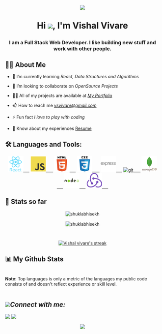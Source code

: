  <h1 align="center"><img src="https://rishavanand.github.io/static/images/greetings.gif" align="center" style="width: 60%" /><br>
 <p  align="center"> <img 

<h1 align="center">Hi <img src="https://raw.githubusercontent.com/MartinHeinz/MartinHeinz/master/wave.gif" width="30px">, I'm Vishal Vivare</h1>
<h3 align="center">I am a Full Stack Web Developer. I like building new stuff and work with other people.</h3>


## 🙋‍♂️ About Me
<!-- 
- 🔭 I’m currently working on **[Covid-19 Tracker](https://covid-19-tracker-e4bda.web.app/)** -->

- 🌱 I’m currently learning *React, Data Structures and Algorithms*

- 👯 I’m looking to collaborate on *OpenSource Projects* 

- 👨‍💻 All of my projects are available at *[My Portfolio](https://my-portfolio-flame-zeta.vercel.app/)*

- 📫 How to reach me *vsvivare@gmail.com*

- ⚡ Fun fact *I love to play with coding*

- 📄 Know about my experiences [Resume](https://drive.google.com/file/d/1Ye-2WfxtoYfB4PcIlrq-twEG0OExyr1n/view?usp=sharing)

<h2 align="left">🛠 Languages and Tools:</h2>
<p align="center">
   <a href="https://reactjs.org/" target="_blank"> <img src="https://raw.githubusercontent.com/devicons/devicon/master/icons/react/react-original-wordmark.svg" alt="react" width="50" height="50"/>&nbsp;&nbsp;&nbsp;&nbsp;&nbsp;</a>
    <a href="https://developer.mozilla.org/en-US/docs/Web/JavaScript" target="_blank"> <img src="https://raw.githubusercontent.com/devicons/devicon/master/icons/javascript/javascript-original.svg" alt="javascript" width="50" height="50"/> &nbsp;&nbsp;&nbsp;&nbsp;&nbsp;</a> 
   <a href="https://www.w3.org/html/" target="_blank"> <img src="https://raw.githubusercontent.com/devicons/devicon/master/icons/html5/html5-original-wordmark.svg" alt="html5" width="50" height="50"/>&nbsp;&nbsp;&nbsp;&nbsp;&nbsp;</a>
  <a href="https://www.w3schools.com/css/" target="_blank"> <img src="https://raw.githubusercontent.com/devicons/devicon/master/icons/css3/css3-original-wordmark.svg" alt="css3" width="50" height="50"/> &nbsp;&nbsp;&nbsp;&nbsp;&nbsp;</a> 
  <a href="https://expressjs.com" target="_blank"> <img src="https://raw.githubusercontent.com/devicons/devicon/master/icons/express/express-original-wordmark.svg" alt="express" width="50" height="50"/>&nbsp;&nbsp;&nbsp;&nbsp;&nbsp;</a> 
  <a href="https://git-scm.com/" target="_blank"> <img src="https://www.vectorlogo.zone/logos/git-scm/git-scm-icon.svg" alt="git" width="50" height="50"/> &nbsp;&nbsp;&nbsp;&nbsp;&nbsp;</a> 
  <a href="https://www.mongodb.com/" target="_blank"> <img src="https://raw.githubusercontent.com/devicons/devicon/master/icons/mongodb/mongodb-original-wordmark.svg" alt="mongodb" width="50" height="50"/>&nbsp;&nbsp;&nbsp;&nbsp;&nbsp;</a> 
  <a href="https://nodejs.org" target="_blank"> <img src="https://raw.githubusercontent.com/devicons/devicon/master/icons/nodejs/nodejs-original-wordmark.svg" alt="nodejs" width="50" height="50"/>&nbsp;&nbsp;&nbsp;&nbsp;&nbsp;</a> 
  <a href="https://redux.js.org" target="_blank"> <img src="https://raw.githubusercontent.com/devicons/devicon/master/icons/redux/redux-original.svg" alt="redux" width="50" height="50"/>&nbsp;&nbsp;&nbsp;&nbsp;&nbsp;</a> </p>
<h2 align="left">👷 Stats so far</h2>

<p align="center"><img align="center" src="https://github-readme-streak-stats.herokuapp.com/?user=shuklabhisekh&" alt="shuklabhisekh" /></p>
<p align="center"><img align="center" src="https://github-readme-stats.vercel.app/api/top-langs?username=shuklabhisekh&show_icons=true&locale=en&layout=compact" alt="shuklabhisekh" /></p>


<!-- [![React Badge](https://img.shields.io/badge/-React-61DBFB?style=for-the-badge&labelColor=black&logo=react&logoColor=61DBFB)](#)  [![Javascript Badge](https://img.shields.io/badge/-Javascript-F0DB4F?style=for-the-badge&labelColor=black&logo=javascript&logoColor=F0DB4F)](#) [![Typescript Badge](https://img.shields.io/badge/-Typescript-007acc?style=for-the-badge&labelColor=black&logo=typescript&logoColor=007acc)](#) [![Nodejs Badge](https://img.shields.io/badge/-Nodejs-3C873A?style=for-the-badge&labelColor=black&logo=node.js&logoColor=3C873A)](#) [![GraphQL Badge](https://img.shields.io/badge/-GraphQl-e535ab?style=for-the-badge&labelColor=black&logo=node.js&logoColor=e535ab)](#) -->
<br/>

<p align="center">
    <a href="https://github.com/spannase/github-readme-streak-stats">
        <img title="🔥 Get streak stats for your profile at git.io/streak-stats" alt="Vishal vivare's streak" src="https://github-readme-streak-stats.herokuapp.com/?user=spannase&theme=black-ice&hide_border=true&stroke=0000&background=060A0CD0"/>
    </a>
</p>

## 📊 My Github Stats

  <br/>
  <b>Note:</b> Top languages is only a metric of the languages my public code consists of and doesn't reflect experience or skill level.


<br/>
<br/>


##  <i><img src="https://raw.githubusercontent.com/ShahriarShafin/ShahriarShafin/main/Assets/handshake.gif" width="80"/>Connect with me: </i>
<p align="left">

<a href = "https://www.linkedin.com/in/vishal-vivare/" target="_blank"><img src="https://img.icons8.com/fluent/48/000000/linkedin.png"/></a>
<a href = "https://vsvivare@gmail.com" target="_blank"><img src="https://img.icons8.com/fluent/48/000000/gmail.png"/></a>
</p>

<!-- ## ❤ Views and Followers
<a href="https://github.com/Meghna-DAS/github-profile-views-counter">
    <img src="https://komarev.com/ghpvc/?username=kapilmogre1998@gmail.com">
</a>
<a href="https://github.com/SubhamRaoniar28?tab=followers"><img src="https://img.shields.io/github/followers/SubhamRaoniar28?label=Followers&style=social" alt="GitHub Badge"></a> -->
<p align="center">
  <img  src="https://raw.githubusercontent.com/Trilokia/Trilokia/379277808c61ef204768a61bbc5d25bc7798ccf1/bottom_header.svg">
  </p>
